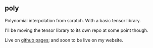 ## poly

Polynomial interpolation from scratch. With a basic tensor library.

I'll be moving the tensor library to its own repo at some point though.

Live on [github pages](https://ulissemini.github.io/poly/poly.html); and soon to be live on my website.
